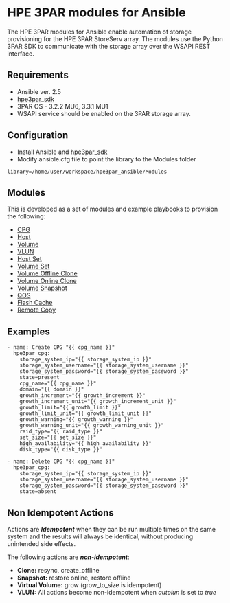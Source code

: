 # HPE 3PAR modules for Ansible

The HPE 3PAR modules for Ansible enable automation of storage provisioning for the HPE 3PAR StoreServ array. The modules use the Python 3PAR SDK to communicate with the storage array over the WSAPI REST interface.

## Requirements
* Ansible ver. 2.5
* [hpe3par_sdk](https://pypi.org/project/hpe3par_sdk/)
* 3PAR OS - 3.2.2 MU6, 3.3.1 MU1
* WSAPI service should be enabled on the 3PAR storage array.

## Configuration
* Install Ansible and [hpe3par_sdk](https://pypi.org/project/hpe3par_sdk/)
* Modify ansible.cfg file to point the library to the Modules folder
```
library=/home/user/workspace/hpe3par_ansible/Modules
```

## Modules
This is developed as a set of modules and example playbooks to provision the following:
* [CPG](Modules/readme.md#hpe3par_cpg---manage-hpe-3par-cpg)
* [Host](Modules/readme.md#hpe3par_host---manage-hpe-3par-host)
* [Volume](Modules/readme.md#hpe3par_volume---manage-hpe-3par-volume)
* [VLUN](Modules/readme.md#hpe3par_vlun---manage-hpe-3par-vlun)
* [Host Set](Modules/readme.md#hpe3par_hostset---manage-hpe-3par-host-set)
* [Volume Set](Modules/readme.md#hpe3par_volumeset---manage-hpe-3par-volume-set)
* [Volume Offline Clone](Modules/readme.md#hpe3par_offline_clone---manage-hpe-3par-offline-clone)
* [Volume Online Clone](Modules/readme.md#hpe3par_online_clone---manage-hpe-3par-online-clone)
* [Volume Snapshot](Modules/readme.md#hpe3par_snapshot---manage-hpe-3par-snapshots)
* [QOS](Modules/readme.md#hpe3par_qos---manage-hpe-3par-qos-rules)
* [Flash Cache](Modules/readme.md#hpe3par_flash_cache---manage-hpe-3par-flash-cache)
* [Remote Copy](Modules/readme.md#hpe3par_remote_copy---manage-hpe-3par-remote-copy)


## Examples
``` {.sourceCode .yaml}
- name: Create CPG "{{ cpg_name }}"
  hpe3par_cpg:
    storage_system_ip="{{ storage_system_ip }}"
    storage_system_username="{{ storage_system_username }}"
    storage_system_password="{{ storage_system_password }}"
    state=present
    cpg_name="{{ cpg_name }}"
    domain="{{ domain }}"
    growth_increment="{{ growth_increment }}"
    growth_increment_unit="{{ growth_increment_unit }}"
    growth_limit="{{ growth_limit }}"
    growth_limit_unit="{{ growth_limit_unit }}"
    growth_warning="{{ growth_warning }}"
    growth_warning_unit="{{ growth_warning_unit }}"
    raid_type="{{ raid_type }}"
    set_size="{{ set_size }}"
    high_availability="{{ high_availability }}"
    disk_type="{{ disk_type }}"

- name: Delete CPG "{{ cpg_name }}"
  hpe3par_cpg:
    storage_system_ip="{{ storage_system_ip }}"
    storage_system_username="{{ storage_system_username }}"
    storage_system_password="{{ storage_system_password }}"
    state=absent
```
    
## Non Idempotent Actions

Actions are **_Idempotent_** when they can be run multiple times on the same system and the results will always be identical, without producing unintended side effects.

The following actions are **_non-idempotent_**:

- **Clone:** resync, create_offline
- **Snapshot:** restore online, restore offline
- **Virtual Volume:** grow (grow_to_size is idempotent)
- **VLUN:** All actions become non-idempotent when <em>autolun</em> is set to <em>true</em>

